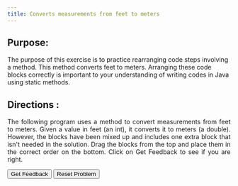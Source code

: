 ```yaml
---
title: Converts measurements from feet to meters
---
```


## Purpose:

 <p>The purpose of this exercise is to practice rearranging code steps involving a method. This method converts feet to meters. Arranging these code blocks correctly is important to your understanding of writing codes in Java using static methods.</p>


## Directions :

<div style="text-align: justify">
    <p> The following program uses a method to convert measurements from feet to meters. Given a value in feet (an int), it converts it to meters (a double). However, the blocks have been mixed up and includes one extra block that isn't needed in the solution. Drag the blocks from the top and place them in the correct order on the bottom. Click on Get Feedback to see if you are right.</p>

<div id="6-sortableTrash" class="sortable-code"></div> 
<div id="6-sortable" class="sortable-code"></div> 
<div style="clear:both;"></div> 
<p> 
    <input id="6-feedbackLink" value="Get Feedback" type="button" /> 
    <input id="6-newInstanceLink" value="Reset Problem" type="button" /> 
</p> 
<script type="text/javascript"> 
(function(){
  var initial = "public class ConvertToMeters {\n" +
    "    public static void main(String[] args) 	{\n" +
    "        System.out.println(&quot;Feet\tMeters&quot;);\n" +
    "        for(int feet=20;feet&lt;=65;feet+=5) getMeters(feet);\n" +
    "    }\n" +
    "    public static void getMeters(int feet) {\n" +
    "        System.out.printf(&quot;%d\t%5.3f\n&quot;, feet , 0.305 * feet );\n" +
    "    }\n" +
    "    \n" +
    "}\n" +
    "getFeet(meters) #distractor";
  var parsonsPuzzle = new ParsonsWidget({
    "sortableId": "6-sortable",
    "max_wrong_lines": 10,
    "grader": ParsonsWidget._graders.LineBasedGrader,
    "exec_limit": 2500,
    "can_indent": true,
    "x_indent": 50,
    "lang": "en",
    "trashId": "6-sortableTrash"
  });
  parsonsPuzzle.init(initial);
  parsonsPuzzle.shuffleLines();
  $("#6-newInstanceLink").click(function(event){ 
      event.preventDefault(); 
      parsonsPuzzle.shuffleLines(); 
  }); 
  $("#6-feedbackLink").click(function(event){ 
      event.preventDefault(); 
      parsonsPuzzle.getFeedback(); 
  }); 
})(); 
</script>
